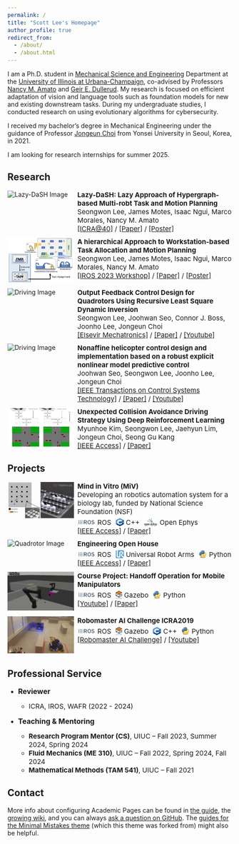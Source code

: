 ```yaml
---
permalink: /
title: "Scott Lee's Homepage"
author_profile: true
redirect_from: 
  - /about/
  - /about.html
---
```

I am a Ph.D. student in [Mechanical Science and Engineering](https://mechse.illinois.edu/) Department at the [University of Illinois at Urbana-Champaign](https://www.uiuc.edu/), co-advised by Professors [Nancy M. Amato](https://siebelschool.illinois.edu/about/people/all-faculty/namato) and [Geir E. Dullerud](https://mechse.illinois.edu/people/profile/dullerud). 
My research is focused on efficient adaptation of vision and language tools such as foundation models for new and existing downstream tasks. During my undergraduate studies, I conducted research on using evolutionary algorithms for cybersecurity.

I received my bachelor’s degree in Mechanical Engineering under the guidance of Professor [Jongeun Choi](https://mlcs.yonsei.ac.kr/Professor.html) from Yonsei University in Seoul, Korea, in 2021.


I am looking for research internships for summer 2025.

<!-- News
------  -->


Research
------
<!-- ### Lazy-DaSH -->
<div style="display: flex; flex-direction: row; align-items: flex-start; margin-bottom: 10px;">
  <div style="width: 30%; padding-right: 8px;">
    <img src="https://via.placeholder.com/150" alt="Lazy-DaSH Image" style="max-width: 100%; height: auto;">
  </div>
  <div style="width: 70%; font-size: 15px;">
    <!-- <p>This section describes Lazy-DaSH, detailing the project, its goals, and any key results or publications.</p> -->
    <strong>Lazy-DaSH: Lazy Approach of Hypergraph-based Multi-robt Task and Motion Planning</strong><br>
    Seongwon Lee, James Motes, Isaac Ngui, Marco Morales, Nancy M. Amato<br>
    <a href="https://icra40.ieee.org/">[ICRA@40]</a> / <a href="../files/ICRA@40 Lazy-DaSH Lazy Approach for Hypergraph-based Multi-robot Task and Motion Planning Final.pdf">[Paper]</a> / <a href="../files/ICRA@40_poster.pdf">[Poster]</a>
  </div>
</div>

<!-- ### Reconfigurable Factory -->
<div style="display: flex; flex-direction: row; align-items: flex-start; margin-bottom: 10px;">
  <div style="width: 30%; padding-right: 8px;">
    <img src="../images/Task_assignment.png" alt="Reconfigurable Factory Image" style="max-width: 100%; height: auto;">
  </div>
  <div style="width: 70%; font-size: 15px;">
    <!-- <p>This section describes the Reconfigurable Factory project. Include information on how it enables flexible manufacturing and any specific methodologies or technologies used.</p> -->
    <strong>A hierarchical Approach to Workstation-based Task Allocation and Motion Planning</strong><br>
    Seongwon Lee, James Motes, Isaac Ngui, Marco Morales, Nancy M. Amato<br>
    <a href="https://ieee-iros.org/">[IROS 2023 Workshop]</a> / <a href="../files/RAFF_2023_Submission.pdf">[Paper]</a> / <a href="../files/IROS2023Poster.pdf">[Poster]</a>
  </div>
</div>

<!-- ### Quadrotor -->
<div style="display: flex; flex-direction: row; align-items: flex-start; margin-bottom: 10px;">
  <div style="width: 30%; padding-right: 8px;">
    <img src="../images/quadrotor.gif" alt="Driving Image" style="max-width: 100%; height: auto;">
  </div>
  <div style="width: 70%; font-size: 15px;">
    <!-- <p>This section provides an overview of the driving research. Describe any experiments, models, or insights gained in this area.</p> -->
    <strong>Output Feedback Control Design for Quadrotors Using Recursive Least Square Dynamic Inversion</strong><br>
    Seongwon Lee, Joohwan Seo, Connor J. Boss, Joonho Lee, Jongeun Choi<br>
    <a href="https://www.sciencedirect.com/journal/mechatronics">[Elsevir Mechatronics]</a> / <a href="../files/Outputfeedbackcontroldesignforquadrotorusingrecursiveleast square dynamicinversion.pdf">[Paper]</a> / <a href="https://youtu.be/ltcx1X3WuIU">[Youtube]</a>
  </div>
</div>

<!-- ### Helicopter -->
<div style="display: flex; flex-direction: row; align-items: flex-start; margin-bottom: 10px;">
  <div style="width: 30%; padding-right: 8px;">
    <img src="../images/helicoptor.gif" alt="Driving Image" style="max-width: 100%; height: auto;">
    <!-- <video controls style="max-width: 100%; height: auto;">
      <source src="../images/helicopter.mp4" type="video/mp4">
      Your browser does not support the video tag.
    </video> -->
  </div>
  <div style="width: 70%; font-size: 15px;">
    <!-- <p>This section provides an overview of the driving research. Describe any experiments, models, or insights gained in this area.</p> -->
    <strong>Nonaffine helicopter control design and implementation based on a robust explicit nonlinear model predictive control</strong><br>
    Joohwan Seo, Seongwon Lee, Joonho Lee, Jongeun Choi<br>
    <a href="https://ieeexplore.ieee.org/xpl/RecentIssue.jsp?punumber=87">[IEEE Transactions on Control Systems Technology]</a> / <a href="../files/NonaffineHelicopterControlDesignandImplementationBasedonaRobustExplicitNonlinearModelPredictiveControl.pdf">[Paper]</a> / <a href="https://www.youtube.com/watch?v=aLQ-Ar9PMv4">[Youtube]</a>
  </div>
</div>

<!-- ### Driving -->
<div style="display: flex; flex-direction: row; align-items: flex-start; margin-bottom: 10px;">
  <div style="width: 30%; padding-right: 8px;">
    <img src="../images/autonomous_driving.gif" alt="Quadrotor Image" style="max-width: 100%; height: auto;">
  </div>
  <div style="width: 70%; font-size: 15px;">
    <!-- <p>In this section, provide details about your research on quadrotors, including any unique approaches, challenges, and achievements.</p> -->
    <strong>Unexpected Collision Avoidance Driving Strategy Using Deep Reinforcement Learning</strong><br>
    Myunhoe Kim, Seongwon Lee, Jaehyun Lim, Jongeun Choi, Seong Gu Kang<br>
    <a href="https://ieeexplore.ieee.org/xpl/RecentIssue.jsp?punumber=6287639">[IEEE Access]</a> / <a href="../files/UnexpectedCollisionAvoidanceDrivingStrategyUsingDeepReinforcementLearning.pdf">[Paper]</a> 
  </div>
</div>



Projects
------

<!-- ### Driving -->
<div style="display: flex; flex-direction: row; align-items: flex-start; margin-bottom: 10px;">
  <div style="width: 30%; padding-right: 8px;">
    <img src="../images/MiV.gif" alt="Quadrotor Image" style="max-width: 100%; height: auto;">
  </div>
  <div style="width: 70%; font-size: 15px;">
    <!-- <p>In this section, provide details about your research on quadrotors, including any unique approaches, challenges, and achievements.</p> -->
    <strong>Mind in Vitro (MiV)</strong><br>
    Developing an robotics automation system for a biology lab, funded by National Science Foundation (NSF)<br>
    <div style="display: flex; flex-direction: row; align-items: center; flex-wrap: wrap; gap: 10px; margin-top: 5px;">
      <div style="display: flex; align-items: center;">
        <img src="../icons/ros.png" alt="ROS Icon" style="width: 40px; height: 18px; margin-right: 5px;">
        <span>ROS</span>
      </div>
      <div style="display: flex; align-items: center;">
        <img src="../icons/c++.png" alt="Python Icon" style="width: 18px; height: 18px; margin-right: 5px;">
        <span>C++</span>
      </div>
      <div style="display: flex; align-items: center;">
        <img src="../icons/ephys.png" alt="Python Icon" style="width: 30px; height: 18px; margin-right: 5px;">
        <span>Open Ephys</span>
      </div>
    </div>
    <a href="https://ieeexplore.ieee.org/xpl/RecentIssue.jsp?punumber=6287639">[IEEE Access]</a> / <a href="https://icra40.ieee.org/">[Paper]</a> 
  </div>
</div>

<!-- ### Driving -->
<div style="display: flex; flex-direction: row; align-items: flex-start; margin-bottom: 10px;">
  <div style="width: 30%; padding-right: 8px;">
    <img src="../images/EOH.gif" alt="Quadrotor Image" style="max-width: 100%; height: auto;">
  </div>
  <div style="width: 70%; font-size: 15px;">
    <!-- <p>In this section, provide details about your research on quadrotors, including any unique approaches, challenges, and achievements.</p> -->
    <strong>Engineering Open House</strong><br>
    <div style="display: flex; flex-direction: row; align-items: center; flex-wrap: wrap; gap: 10px; margin-top: 5px;">
      <div style="display: flex; align-items: center;">
        <img src="../icons/ros.png" alt="ROS Icon" style="width: 40px; height: 18px; margin-right: 5px;">
        <span>ROS</span>
      </div>
      <div style="display: flex; align-items: center;">
        <img src="../icons/ur.png" alt="Python Icon" style="width: 18px; height: 18px; margin-right: 5px;">
        <span>Universal Robot Arms</span>
      </div>
      <div style="display: flex; align-items: center;">
        <img src="../icons/python.png" alt="Python Icon" style="width: 18px; height: 18px; margin-right: 5px;">
        <span>Python</span>
      </div>
    </div>
    <a href="https://ieeexplore.ieee.org/xpl/RecentIssue.jsp?punumber=6287639">[IEEE Access]</a> / <a href="https://icra40.ieee.org/">[Paper]</a> 
  </div>
</div>


<!-- ### Driving -->
<div style="display: flex; flex-direction: row; align-items: flex-start; margin-bottom: 10px;">
  <div style="width: 30%; padding-right: 8px;">
    <img src="../images/ECE470.gif" alt="Quadrotor Image" style="max-width: 100%; height: auto;">
  </div>
  <div style="width: 70%; font-size: 15px;">
    <!-- <p>In this section, provide details about your research on quadrotors, including any unique approaches, challenges, and achievements.</p> -->
    <strong>Course Project: Handoff Operation for Mobile Manipulators</strong><br>
    <div style="display: flex; flex-direction: row; align-items: center; flex-wrap: wrap; gap: 10px; margin-top: 5px;">
      <div style="display: flex; align-items: center;">
        <img src="../icons/ros.png" alt="ROS Icon" style="width: 40px; height: 18px; margin-right: 5px;">
        <span>ROS</span>
      </div>
      <div style="display: flex; align-items: center;">
        <img src="../icons/gazebo.png" alt="Python Icon" style="width: 14px; height: 18px; margin-right: 5px;">
        <span>Gazebo</span>
      </div>
      <div style="display: flex; align-items: center;">
        <img src="../icons/python.png" alt="Python Icon" style="width: 18px; height: 18px; margin-right: 5px;">
        <span>Python</span>
      </div>
    </div>
    <a href="https://youtu.be/vK7W6ffZrBM">[Youtube]</a> / <a href="https://icra40.ieee.org/">[Paper]</a> 
  </div>
</div>


<!-- ### Driving -->
<div style="display: flex; flex-direction: row; align-items: flex-start; margin-bottom: 10px;">
  <div style="width: 30%; padding-right: 8px;">
    <img src="../images/Robomaster.gif" alt="Quadrotor Image" style="max-width: 100%; height: auto;">
  </div>
  <div style="width: 70%; font-size: 15px;">
    <strong>Robomaster AI Challenge ICRA2019</strong><br>
    <div style="display: flex; flex-direction: row; align-items: center; flex-wrap: wrap; gap: 10px; margin-top: 5px;">
      <div style="display: flex; align-items: center;">
        <img src="../icons/ros.png" alt="ROS Icon" style="width: 40px; height: 18px; margin-right: 5px;">
        <span>ROS</span>
      </div>
      <div style="display: flex; align-items: center;">
        <img src="../icons/gazebo.png" alt="Python Icon" style="width: 14px; height: 18px; margin-right: 5px;">
        <span>Gazebo</span>
      </div>
      <div style="display: flex; align-items: center;">
        <img src="../icons/c++.png" alt="Python Icon" style="width: 18px; height: 18px; margin-right: 5px;">
        <span>C++</span>
      </div><div style="display: flex; align-items: center;">
        <img src="../icons/python.png" alt="Python Icon" style="width: 18px; height: 18px; margin-right: 5px;">
        <span>Python</span>
      </div>
    </div>
    <a href="https://www.robomaster.com/en-US">[Robomaster AI Challenge]</a> / <a href="https://www.youtube.com/watch?v=oJdBfSafWjM">[Youtube]</a> 
  </div>
</div>

<!-- ### Driving -->
<!-- <div style="display: flex; flex-direction: row; align-items: flex-start; margin-bottom: 10px;">
  <div style="width: 30%; padding-right: 8px;">
    <img src="https://via.placeholder.com/150" alt="Quadrotor Image" style="max-width: 100%; height: auto;">
  </div>
  <div style="width: 70%; font-size: 15px;">
    <strong>BMW Korea Research Competition</strong><br>
    Myunhoe Kim, Seongwon Lee, Jaehyun Lim, Jongeun Choi, Seong Gu Kang<br>
    <a href="https://ieeexplore.ieee.org/xpl/RecentIssue.jsp?punumber=6287639">[IEEE Access]</a> / <a href="https://icra40.ieee.org/">[Paper]</a> 
  </div>
</div> -->




<!-- Experience
------ -->


Professional Service
------
- <span style="font-size: 16px;">**Reviewer**</span>
  - <span style="font-size: 15px;">ICRA, IROS, WAFR (2022 - 2024)</span>

- <span style="font-size: 16px;">**Teaching & Mentoring**</span>
  - <span style="font-size: 15px;">**Research Program Mentor (CS)**, UIUC – Fall 2023, Summer 2024, Spring 2024</span>
  - <span style="font-size: 15px;">**Fluid Mechanics (ME 310)**, UIUC – Fall 2022, Spring 2024, Fall 2024</span>
  - <span style="font-size: 15px;">**Mathematical Methods (TAM 541)**, UIUC – Fall 2021</span>

Contact
------ 
More info about configuring Academic Pages can be found in [the guide](https://academicpages.github.io/markdown/), the [growing wiki](https://github.com/academicpages/academicpages.github.io/wiki), and you can always [ask a question on GitHub](https://github.com/academicpages/academicpages.github.io/discussions). The [guides for the Minimal Mistakes theme](https://mmistakes.github.io/minimal-mistakes/docs/configuration/) (which this theme was forked from) might also be helpful.
